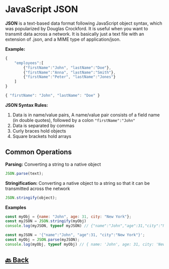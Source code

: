 <h1>JavaScript JSON</h1>

**JSON** is a text-based data format following JavaScript object syntax, which was popularized by Douglas Crockford. It is useful when you want to transmit data across a network. It is basically just a text file with an extension of .json, and a MIME type of application/json.

**Example:**

```javascript
{
    "employees":[
        {"firstName":"John", "lastName":"Doe"},
        {"firstName":"Anna", "lastName":"Smith"},
        {"firstName":"Peter", "lastName":"Jones"}
    ]
}

{ "firstName": "John", "lastName": "Doe" }
```

**JSON Syntax Rules:**
1. Data is in name/value pairs, A name/value pair consists of a field name (in double quotes), followed by a colon `"firstName":"John"` </br>
2. Data is separated by commas </br>
3. Curly braces hold objects </br>
4. Square brackets hold arrays </br>

<h2>Common Operations</h2>

**Parsing:** Converting a string to a native object

```javascript
JSON.parse(text);
```

**Stringification:** Converting a native object to a string so that it can be transmitted across the network

```javascript
JSON.stringify(object);
```

**Examples**

```javascript
const myObj = {name: "John", age: 31, city: "New York"};
const myJSON = JSON.stringify(myObj)
console.log(myJSON, typeof myJSON) // {"name":"John","age":31,"city":"New York"} string

const myJSON = '{"name":"John", "age":31, "city":"New York"}';
const myObj = JSON.parse(myJSON);
console.log(myObj, typeof myObj) // { name: 'John', age: 31, city: 'New York' } object
```


<h2><a href="https://github.com/sanjay9616/JavaScript/blob/master/JavaScript-Tutorial/Data-Types/Object.md"> 🔙 Back</a></h2>
